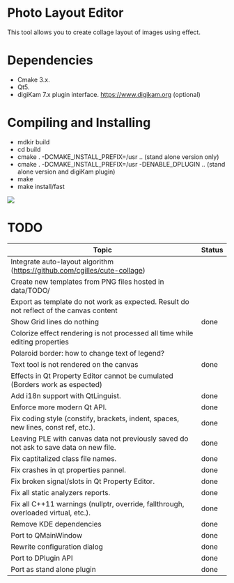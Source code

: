 # Photo Layout Editor

This tool allows you to create collage layout of images using effect.

# Dependencies

- Cmake 3.x.
- Qt5.
- digiKam 7.x plugin interface. <https://www.digikam.org> (optional)

# Compiling and Installing

- mdkir build
- cd build
- cmake . -DCMAKE_INSTALL_PREFIX=/usr ..                            (stand alone version only)
- cmake . -DCMAKE_INSTALL_PREFIX=/usr -DENABLE_DPLUGIN ..           (stand alone version and digiKam plugin)
- make
- make install/fast

![](https://i.imgur.com/79xs2Ef.png)

# TODO

| Topic                                                                                     | Status |
|-------------------------------------------------------------------------------------------|--------|
| Integrate auto-layout algorithm (https://github.com/cgilles/cute-collage)                 |        |
| Create new templates from PNG files hosted in data/TODO/                                  |        |
| Export as template do not work as expected. Result do not reflect of the canvas content   |        |
| Show Grid lines do nothing                                                                |  done  |
| Colorize effect rendering is not processed all time while editing properties              |        |
| Polaroid border: how to change text of legend?                                            |        |
| Text tool is not rendered on the canvas                                                   |  done  |
| Effects in Qt Property Editor cannot be cumulated (Borders work as espected)              |        |
| Add i18n support with QtLinguist.                                                         |  done  |
| Enforce more modern Qt API.                                                               |  done  |
| Fix coding style (constify, brackets, indent, spaces, new lines, const ref, etc.).        |  done  |
| Leaving PLE with canvas data not previously saved do not ask to save data on new file.    |  done  |
| Fix captitalized class file names.                                                        |  done  |
| Fix crashes in qt properties pannel.                                                      |  done  |
| Fix broken signal/slots in Qt Property Editor.                                            |  done  |
| Fix all static analyzers reports.                                                         |  done  |
| Fix all C++11 warnings (nullptr, override, fallthrough, overloaded virtual, etc.).        |  done  |
| Remove KDE dependencies                                                                   |  done  |
| Port to QMainWindow                                                                       |  done  |
| Rewrite configuration dialog                                                              |  done  |
| Port to DPlugin API                                                                       |  done  |
| Port as stand alone plugin                                                                |  done  |
